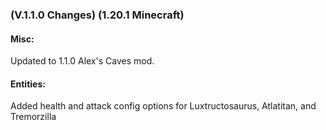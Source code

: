 ### **(V.1.1.0 Changes) (1.20.1 Minecraft)**

#### Misc:
Updated to 1.1.0 Alex's Caves mod.

#### Entities:
Added health and attack config options for Luxtructosaurus, Atlatitan, and Tremorzilla
